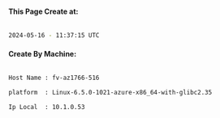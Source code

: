 
   
#### This Page Create at:

```bash

2024-05-16 - 11:37:15 UTC

```

#### Create By Machine:

```bash

Host Name : fv-az1766-516

platform  : Linux-6.5.0-1021-azure-x86_64-with-glibc2.35

Ip Local  : 10.1.0.53

```

